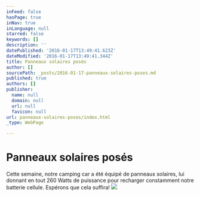 ```yaml
---
inFeed: false
hasPage: true
inNav: true
inLanguage: null
starred: false
keywords: []
description: ''
datePublished: '2016-01-17T13:49:41.623Z'
dateModified: '2016-01-17T13:49:41.344Z'
title: Panneaux solaires posés
author: []
sourcePath: _posts/2016-01-17-panneaux-solaires-poses.md
published: true
authors: []
publisher:
  name: null
  domain: null
  url: null
  favicon: null
url: panneaux-solaires-poses/index.html
_type: WebPage

---
```

# Panneaux solaires posés

Cette semaine, notre camping car a été équipé de panneaux solaires, lui donnant en tout 260 Watts de puissance pour recharger constamment notre batterie cellule. Espérons que cela suffira!
![](https://the-grid-user-content.s3-us-west-2.amazonaws.com/08d69e6d-b23c-4f85-b5c1-cb435a20e58d.jpg)